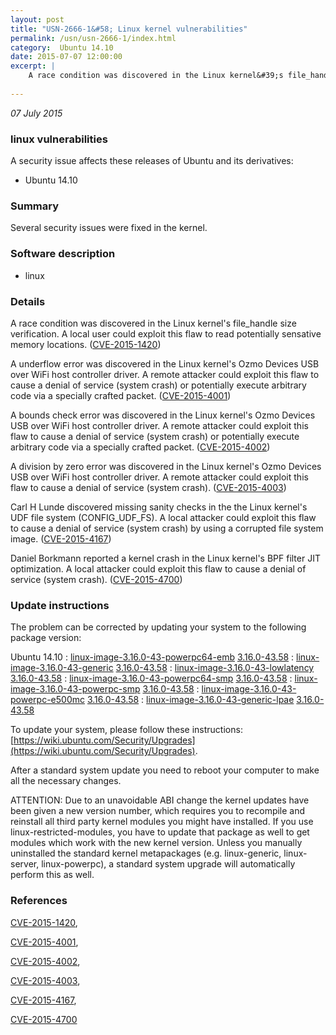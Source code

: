 ```yaml
---
layout: post
title: "USN-2666-1&#58; Linux kernel vulnerabilities"
permalink: /usn/usn-2666-1/index.html
category:  Ubuntu 14.10
date: 2015-07-07 12:00:00
excerpt: |
    A race condition was discovered in the Linux kernel&#39;s file_handle size verification. A local user could exploit this flaw to read potentially sensative memory locations. ([CVE-2015-1420](http://people.ubuntu.com/~ubuntu-security/cve/CVE-2015-1420))
    
--- 
```

 
 

*07 July 2015*

### linux vulnerabilities

A security issue affects these releases of Ubuntu and its derivatives:

* Ubuntu 14.10

### Summary

Several security issues were fixed in the kernel. 

### Software description

* linux 

### Details

A race condition was discovered in the Linux kernel&#39;s file_handle size verification. A local user could exploit this flaw to read potentially sensative memory locations. ([CVE-2015-1420](http://people.ubuntu.com/~ubuntu-security/cve/CVE-2015-1420))

A underflow error was discovered in the Linux kernel&#39;s Ozmo Devices USB over WiFi host controller driver. A remote attacker could exploit this flaw to cause a denial of service (system crash) or potentially execute arbitrary code via a specially crafted packet. ([CVE-2015-4001](http://people.ubuntu.com/~ubuntu-security/cve/CVE-2015-4001))

A bounds check error was discovered in the Linux kernel&#39;s Ozmo Devices USB over WiFi host controller driver. A remote attacker could exploit this flaw to cause a denial of service (system crash) or potentially execute arbitrary code via a specially crafted packet. ([CVE-2015-4002](http://people.ubuntu.com/~ubuntu-security/cve/CVE-2015-4002))

A division by zero error was discovered in the Linux kernel&#39;s Ozmo Devices USB over WiFi host controller driver. A remote attacker could exploit this flaw to cause a denial of service (system crash). ([CVE-2015-4003](http://people.ubuntu.com/~ubuntu-security/cve/CVE-2015-4003))

Carl H Lunde discovered missing sanity checks in the the Linux kernel&#39;s UDF file system (CONFIG_UDF_FS). A local attacker could exploit this flaw to cause a denial of service (system crash) by using a corrupted file system image. ([CVE-2015-4167](http://people.ubuntu.com/~ubuntu-security/cve/CVE-2015-4167))

Daniel Borkmann reported a kernel crash in the Linux kernel&#39;s BPF filter JIT optimization. A local attacker could exploit this flaw to cause a denial of service (system crash). ([CVE-2015-4700](http://people.ubuntu.com/~ubuntu-security/cve/CVE-2015-4700)) 

### Update instructions

The problem can be corrected by updating your system to the following package version:

Ubuntu 14.10
 : [linux-image-3.16.0-43-powerpc64-emb](https://launchpad.net/ubuntu/+source/linux) <span> [3.16.0-43.58](https://launchpad.net/ubuntu/+source/linux/3.16.0-43.58) </span> 
 : [linux-image-3.16.0-43-generic](https://launchpad.net/ubuntu/+source/linux) <span> [3.16.0-43.58](https://launchpad.net/ubuntu/+source/linux/3.16.0-43.58) </span> 
 : [linux-image-3.16.0-43-lowlatency](https://launchpad.net/ubuntu/+source/linux) <span> [3.16.0-43.58](https://launchpad.net/ubuntu/+source/linux/3.16.0-43.58) </span> 
 : [linux-image-3.16.0-43-powerpc64-smp](https://launchpad.net/ubuntu/+source/linux) <span> [3.16.0-43.58](https://launchpad.net/ubuntu/+source/linux/3.16.0-43.58) </span> 
 : [linux-image-3.16.0-43-powerpc-smp](https://launchpad.net/ubuntu/+source/linux) <span> [3.16.0-43.58](https://launchpad.net/ubuntu/+source/linux/3.16.0-43.58) </span> 
 : [linux-image-3.16.0-43-powerpc-e500mc](https://launchpad.net/ubuntu/+source/linux) <span> [3.16.0-43.58](https://launchpad.net/ubuntu/+source/linux/3.16.0-43.58) </span> 
 : [linux-image-3.16.0-43-generic-lpae](https://launchpad.net/ubuntu/+source/linux) <span> [3.16.0-43.58](https://launchpad.net/ubuntu/+source/linux/3.16.0-43.58) </span> 

To update your system, please follow these instructions: [https://wiki.ubuntu.com/Security/Upgrades](https://wiki.ubuntu.com/Security/Upgrades).

After a standard system update you need to reboot your computer to make all the necessary changes.

ATTENTION: Due to an unavoidable ABI change the kernel updates have been given a new version number, which requires you to recompile and reinstall all third party kernel modules you might have installed. If you use linux-restricted-modules, you have to update that package as well to get modules which work with the new kernel version. Unless you manually uninstalled the standard kernel metapackages (e.g. linux-generic, linux-server, linux-powerpc), a standard system upgrade will automatically perform this as well. 

### References

 
 [CVE-2015-1420](http://people.ubuntu.com/~ubuntu-security/cve/CVE-2015-1420), 

 [CVE-2015-4001](http://people.ubuntu.com/~ubuntu-security/cve/CVE-2015-4001), 

 [CVE-2015-4002](http://people.ubuntu.com/~ubuntu-security/cve/CVE-2015-4002), 

 [CVE-2015-4003](http://people.ubuntu.com/~ubuntu-security/cve/CVE-2015-4003), 

 [CVE-2015-4167](http://people.ubuntu.com/~ubuntu-security/cve/CVE-2015-4167), 

 [CVE-2015-4700](http://people.ubuntu.com/~ubuntu-security/cve/CVE-2015-4700)
 

